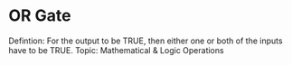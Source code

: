 # OR Gate

Defintion: For the output to be TRUE, then either one or both of the inputs have to be TRUE.
Topic: Mathematical & Logic Operations